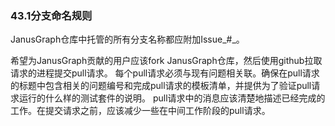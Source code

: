 ﻿
### 43.1分支命名规则
JanusGraph仓库中托管的所有分支名称都应附加Issue_#_。

希望为JanusGraph贡献的用户应该fork JanusGraph仓库，然后使用github拉取请求的进程提交pull请求。
每个pull请求必须与现有问题相关联。确保在pull请求的标题中包含相关的问题编号和完成pull请求的模板清单，并提供为了验证pull请求运行的什么样的测试套件的说明。
pull请求中的消息应该清楚地描述已经完成的工作。在提交请求之前，应该减少一些在中间工作阶段的pull请求。